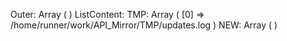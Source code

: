 Outer: Array
(
)
ListContent: 
TMP: Array
(
    [0] => /home/runner/work/API_Mirror/TMP/updates.log
)
NEW: Array
(
)
